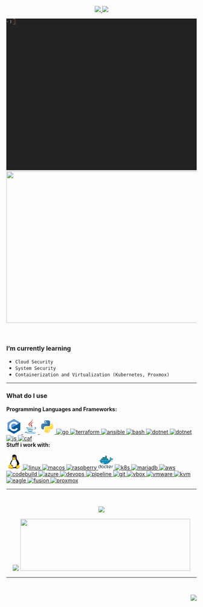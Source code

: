 <p align="center">
   <a href="https://linkedin.com/in/patrick-di-fazio-9a0b72145"> 
   <img src="https://img.shields.io/badge/LinkedIn-blue?style=flat&logo=linkedin&labelColor=blue" /> </a>
   <img src="https://img.shields.io/github/followers/blessedrebus.svg?style=social&label=Follow&maxAge=2592000)](https://github.com/blessedrebus?tab=followers"
</p>
<br />
<p align="center">
   <img width="650" height="400" src="https://github.com/BlessedRebuS/BlessedRebuS/blob/main/img/me.gif" />
   <img width="650" height="400" src="https://i.pinimg.com/originals/70/37/d4/7037d478852af21357f038fac2d2e9f6.gif" />
</p>
<br />
<h3 align="left">I’m currently learning</h3>

- `Cloud Security` 
- `System Security`
- `Containerization and Virtualization (Kubernetes, Proxmox)`

<hr />
<h3 align="left">What do I use</h3>
<summary><b>Programming Languages and Frameworks:</b></summary>
<br />
<a href="https://www.cprogramming.com/" target="_blank"> <img src="https://raw.githubusercontent.com/devicons/devicon/master/icons/c/c-original.svg" alt="c" width="40" height="40" /> </a>
<a href="https://www.java.com" target="_blank"> <img src="https://raw.githubusercontent.com/devicons/devicon/master/icons/java/java-original.svg" alt="java" width="40" height="40" /> </a>
<a href="https://www.python.org" target="_blank"> <img src="https://raw.githubusercontent.com/devicons/devicon/master/icons/python/python-original.svg" alt="python" width="40" height="40" /> </a>
<a href="https://go.dev" target="_blank"> <img src="https://go.dev/blog/go-brand/Go-Logo/SVG/Go-Logo_LightBlue.svg" alt="go" width="40" height="40" /> </a>
<a href="https://www.terraform.io/" target="_blank"> <img src="https://www.geekandjob.com/uploads/wiki/d8ffe79e08cab29e2057e976bdf2f7da4f85ca77.png" alt="terraform" width="40" height="40" /> </a>
<a href="https://www.ansible.com" target="_blank"> <img src="https://avatars.githubusercontent.com/u/1507452?s=200&v=4" alt="ansible" width="40" height="40" /> </a>
<a href="https://www.gnu.org/software/bash/" target="_blank"> <img src="https://www.vectorlogo.zone/logos/gnu_bash/gnu_bash-icon.svg" alt="bash" width="40" height="40" /> </a>
<a href="https://dotnet.microsoft.com/en-us/" target="_blank"> <img src="https://upload.wikimedia.org/wikipedia/commons/thumb/e/ee/.NET_Core_Logo.svg/2048px-.NET_Core_Logo.svg.png" alt="dotnet" width="40" height="40" /> </a>
<a href="https://www.javascript.com/" target="_blank"> <img src="https://cdn-icons-png.flaticon.com/512/5968/5968292.png" alt="dotnet" width="40" height="40" /> </a>   
<a href="https://www.arduino.cc/" target="_blank"> <img src="https://cdn.worldvectorlogo.com/logos/arduino-1.svg" alt="js" width="40" height="40" /> </a>
<a href="https://aztfmod.github.io/documentation/" target="_blank"> <img src="https://aztfmod.github.io/documentation/img/logo_landingzone.png" alt="caf" width="40" height="40" /> </a>
<summary><b>Stuff i work with:</b></summary>
<br />
<a href="https://www.linux.org/" target="_blank"> <img src="https://raw.githubusercontent.com/devicons/devicon/master/icons/linux/linux-original.svg" alt="linux" width="40" height="40" /> </a>
<a href="https://www.linux.org/" target="_blank"> <img src="https://upload.wikimedia.org/wikipedia/commons/5/5f/Windows_logo_-_2012.svg" alt="linux" width="40" height="40" /> </a>
<a href="https://www.apple.com/it/macos/" target="_blank"> <img src="https://upload.wikimedia.org/wikipedia/commons/thumb/2/22/MacOS_logo_%282017%29.svg/2060px-MacOS_logo_%282017%29.svg.png" alt="macos" width="40" height="40" /> </a>
<a href="https://www.raspberrypi.com" target="_blank"> <img src="https://www.raspberrypi.com/app/uploads/2022/02/COLOUR-Raspberry-Pi-Symbol-Registered.png" alt="raspberry" width="40" height="40" /> </a>
<a href="https://www.docker.com/" target="_blank"> <img src="https://raw.githubusercontent.com/devicons/devicon/master/icons/docker/docker-original-wordmark.svg" alt="docker" width="40" height="40" /> </a>
<a href="https://kubernetes.io/" target="_blank"> <img src="https://upload.wikimedia.org/wikipedia/commons/3/39/Kubernetes_logo_without_workmark.svg" alt="k8s" width="40" height="40" /> </a>
<a href="https://mariadb.org/" target="_blank"> <img src="https://www.vectorlogo.zone/logos/mariadb/mariadb-icon.svg" alt="mariadb" width="40" height="40" /> </a>
<a href="https://aws.amazon.com/what-is-cloud-computing"><img src="https://lavca.org/app/uploads/2019/10/aws-logo-square.png" alt="aws" width="40" height="40" /> </a>
<a href="https://aws.amazon.com/it/codebuild/"><img src="https://static-00.iconduck.com/assets.00/developertools-awscodebuild-icon-425x512-a4k9s55h.png" alt="codebuild" width="40" height="40" /> </a>
<a href="https://azure.microsoft.com/it-it"><img src="https://swimburger.net/media/ppnn3pcl/azure.png" alt="azure" width="40" height="40" /> </a>
<a href="https://azure.microsoft.com/it-it/products/devops"><img src="https://zeevector.com/wp-content/uploads/Azure-Devops-Logo-Transparent.png" alt="devops" width="40" height="40" /> </a>
<a href="https://azure.microsoft.com/it-it/products/devops/pipelines"><img src="https://www.mabl.com/hubfs/Azure%20Pipelines%20Logo.png" alt="pipeline" width="40" height="40" /> </a>
<a href="https://git-scm.com/"><img src="https://www.geekandjob.com/uploads/wiki/ff00c08760983e0e037aaf6ab4e004f4d147276a.png" alt="git" width="40" height="40" /> </a>
<a href="https://www.virtualbox.org"><img src="https://upload.wikimedia.org/wikipedia/commons/d/d5/Virtualbox_logo.png?20150209215936" alt="vbox" width="40" height="40" /> </a>
<a href="https://www.vmware.com/it.html"><img src="https://1000logos.net/wp-content/uploads/2021/05/VMware-logo.png" alt="vmware" width="60" height="45" /> </a>
<a href="https://www.linux-kvm.org/page/Main_Page"><img src="https://www.whonix.org/w/images/0/0f/Kvm-new-logo.png" alt="kvm" width="45" height="40" /> </a>
<a href="https://www.autodesk.com/products/eagle/overview"><img src="https://i0.wp.com/www.autodesk.com/products/fusion-360/blog/wp-content/uploads/2021/06/autodesk-eagle-logo.png?ssl=1" alt="eagle" width="42" height="42" /> </a>
<a href="https://www.autodesk.it/products/fusion-360/overview?term=1-YEAR&tab=subscription"><img src="https://styles.redditmedia.com/t5_35qxp/styles/communityIcon_9saup479xvv01.png" alt="fusion" width="40" height="40" /> </a>
<a href="https://www.proxmox.com/en/"><img src="https://play-lh.googleusercontent.com/TT36Nsjyt0Yn8eyPAXuNK0bJsXmryP9ovsp7qdOy9sulYlr7v2Le5Ckf0I9S3AiaaXs" alt="proxmox" width="40" height="40" /> </a>
<hr/>
<br/>
<p align="center">
   <img height="137px" src="https://github-readme-streak-stats.herokuapp.com/?user=blessedrebus&hide_border=true&theme=darcula" />
</p>
<p align="center">
   <img height="137px" src="https://github-readme-stats.vercel.app/api?username=blessedrebus&hide_title=true&hide_border=true&show_icons=true&include_all_commits=true&count_private=true&line_height=21&theme=darcula" /> 
   <img height="137px" width="450" src="https://github-readme-stats.vercel.app/api/top-langs/?username=blessedrebus&hide=html&hide_title=true&hide_border=true&layout=compact&langs_count=8&theme=darcula" />
</p>
<hr/>
<br/>
<p align="right">
   <img src="https://komarev.com/ghpvc/?username=blessedrebus&style=plastic&label=Views" />
</p>
<!-- This part is inspired by https://github.com/brunotacca/brunotacca -->
